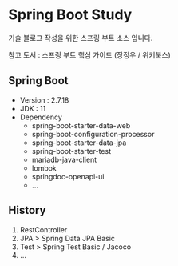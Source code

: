 # Spring Boot Study
기술 블로그 작성을 위한 스프링 부트 소스 입니다.

참고 도서 : 스프링 부트 핵심 가이드 (장정우 / 위키북스)

## Spring Boot
- Version : 2.7.18
- JDK : 11
- Dependency
    * spring-boot-starter-data-web
    * spring-boot-configuration-processor
    * spring-boot-starter-data-jpa
    * spring-boot-starter-test
    * mariadb-java-client
    * lombok
    * springdoc-openapi-ui
    * ...


## History
1. RestController
2. JPA > Spring Data JPA Basic
3. Test > Spring Test Basic / Jacoco
4. ...
